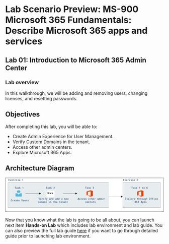 # Lab Scenario Preview: MS-900 Microsoft 365 Fundamentals: Describe Microsoft 365 apps and services

## Lab 01: Introduction to Microsoft 365 Admin Center

### Lab overview

In this walkthrough, we will be adding and removing users, changing licenses, and resetting passwords.

## Objectives

After completing this lab, you will be able to:

- Create Admin Experience for User Management.
- Verify Custom Domains in the tenant.
- Access other admin centers.
- Explore Microsoft 365 Apps.

## Architecture Diagram

![](media/MS-900-LSP-Mod-1.png)

Now that you know what the lab is going to be all about, you can launch next item **Hands-on Lab** which includes lab environment and lab guide. You can also preview the full lab guide [here](https://experience.cloudlabs.ai/#/labguidepreview/419bccba-5c7c-4d72-a8cb-cf2ed16cc75d) if you want to go through detailed guide prior to launching lab environment.  
